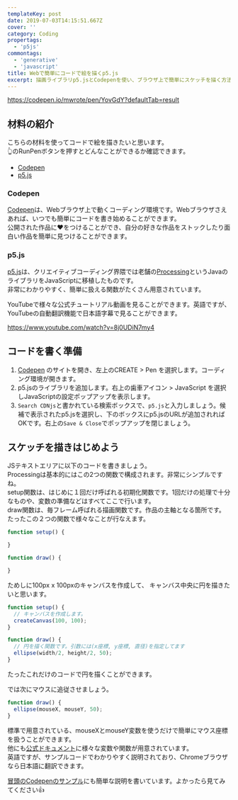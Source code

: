 ```yaml
---
templateKey: post
date: 2019-07-03T14:15:51.667Z
cover: ''
category: Coding
propertags:
  - 'p5js'
commontags:
  - 'generative'
  - 'javascript'
title: Webで簡単にコードで絵を描くp5.js
excerpt: 描画ライブラリp5.jsとCodepenを使い、ブラウザ上で簡単にスケッチを描く方法を紹介します。
---
```


https://codepen.io/mwrote/pen/YovGdY?defaultTab=result

## 材料の紹介

こちらの材料を使ってコードで絵を描きたいと思います。<br>
:point_up_2:のRunPenボタンを押すとどんなことができるか確認できます。

- [Codepen](https://codepen.io/)
- [p5.js](https://p5js.org/)

### Codepen


[Codepen](https://codepen.io/)は、Webブラウザ上で動くコーディング環境です。Webブラウザさえあれば、いつでも簡単にコードを書き始めることができます。<br>
公開された作品に:heart:をつけることができ、自分の好きな作品をストックしたり面白い作品を簡単に見つけることができます。

### p5.js

[p5.js](https://p5js.org/)は、クリエイティブコーディング界隈では老舗の[Processing](https://processing.org/)というJavaのライブラリをJavaScriptに移植したものです。<br>非常にわかりやすく、簡単に扱える関数がたくさん用意されています。

YouTubeで様々な公式チュートリアル動画を見ることができます。英語ですが、YouTubeの自動翻訳機能で日本語字幕で見ることができます。

https://www.youtube.com/watch?v=8j0UDiN7my4

## コードを書く準備

1. [Codepen](https://codepen.io) のサイトを開き、左上のCREATE > Pen を選択します。コーディング環境が開きます。
1. p5.jsのライブラリを追加します。右上の歯車アイコン > JavaScript を選択しJavaScriptの設定ポップアップを表示します。
1. ``Search CDNjs``と書かれている検索ボックスで、``p5.js``と入力しましょう。候補で表示されたp5.jsを選択し、下のボックスにp5.jsのURLが追加されればOKです。右上の``Save & Close``でポップアップを閉じましょう。

## スケッチを描きはじめよう

JSテキストエリアに以下のコードを書きましょう。<br>
Processingは基本的にはこの2つの関数で構成されます。非常にシンプルですね。<br>
setup関数は、はじめに１回だけ呼ばれる初期化関数です。1回だけの処理で十分なものや、変数の準備などはすべてここで行います。<br>
draw関数は、毎フレーム呼ばれる描画関数です。作品の主軸となる箇所です。<br>
たったこの２つの関数で様々なことが行なえます。

```js
function setup() {

}

function draw() {

}
```

ためしに100px x 100pxのキャンバスを作成して、
キャンバス中央に円を描きたいと思います。

```js
function setup() {
  // キャンバスを作成します。
  createCanvas(100, 100);
}

function draw() {
  // 円を描く関数です。引数には(x座標, y座標, 直径)を指定してます
  ellipse(width/2, height/2, 50);
}
```

たったこれだけのコードで円を描くことができます。

では次にマウスに追従させましょう。

```js
function draw() {
  ellipse(mouseX, mouseY, 50);
}
```
標準で用意されている、mouseXとmouseY変数を使うだけで簡単にマウス座標を扱うことができます。<br>
他にも[公式ドキュメント](https://p5js.org/reference/)に様々な変数や関数が用意されています。<br>
英語ですが、サンプルコードでわかりやすく説明されており、Chromeブラウザなら日本語に翻訳できます。<br>

<a href="https://codepen.io/mwrote/pen/YovGdY" target="_blank" rel="noopener noreferrer">冒頭のCodepenのサンプル</a>にも簡単な説明を書いています。よかったら見てみてください:thumbsup:
